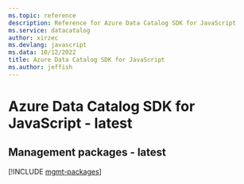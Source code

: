 ```yaml
---
ms.topic: reference
description: Reference for Azure Data Catalog SDK for JavaScript
ms.service: datacatalog
author: xirzec
ms.devlang: javascript
ms.data: 10/12/2022
title: Azure Data Catalog SDK for JavaScript
ms.author: jeffish
---
```

# Azure Data Catalog SDK for JavaScript - latest

## Management packages - latest
[!INCLUDE [mgmt-packages](data-catalog-mgmt-index.md)]